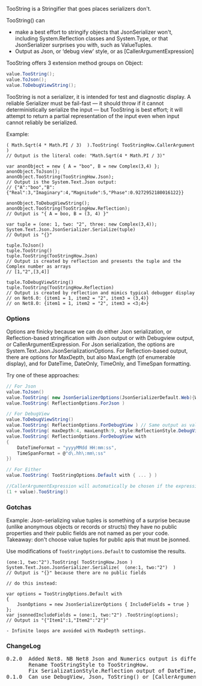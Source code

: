 TooString is a Stringifier that goes places serializers don't.

TooString() can
- make a best effort to stringify objects that JsonSerializer won't, including 
  System.Reflection classes and System.Type, or that JsonSerializer surprises 
  you with, such as ValueTuples.
- Output as Json, or ‘debug view’ style, or as [CallerArgumentExpression] 

TooString offers 3 extension method groups on Object:
```csharp
value.TooString();
value.ToJson();
value.ToDebugViewString();
```
TooString is not a serializer, it is intended for test and diagnostic display. A 
reliable Serializer must be fail-fast — it should throw if it cannot deterministically
serialize the input — but TooString is best effort; it will attempt to return a partial
representation of the input even when input cannot reliably be serialized.

Example:
```
( Math.Sqrt(4 * Math.PI / 3)  ).TooString( TooStringHow.CallerArgument ) 
// Output is the literal code: "Math.Sqrt(4 * Math.PI / 3)"

var anonObject = new { A = "boo", B = new Complex(3,4) };
anonObject.ToJson();
anonObject.TooString(TooStringHow.Json);
// Output is the System.Text.Json output:
// {"A":"boo","B":{"Real":3,"Imaginary":4,"Magnitude":5,"Phase":0.9272952180016122}}

anonObject.ToDebugViewString();
anonObject.TooString(TooStringHow.Reflection);
// Output is "{ A = boo, B = (3, 4) }" 

var tuple = (one: 1, two: "2", three: new Complex(3,4));
System.Text.Json.JsonSerializer.Serialize(tuple)
// Output is "{}"

tuple.ToJson()
tuple.TooString()
tuple.TooString(TooStringHow.Json)
// Output is created by reflection and presents the tuple and the Complex number as arrays
// [1,"2",[3,4]] 

tuple.ToDebugViewString()
tuple.TooString(TooStringHow.Reflection)
// Output is created by reflection and mimics typical debugger display
// on Net6.0: {item1 = 1, item2 = "2", item3 = (3,4)}  
// on Net8.0: {item1 = 1, item2 = "2", item3 = <3;4>}
```

### Options

Options are finicky because we can do either Json serialization, or Reflection-based stringification
with Json output or with Debugview output, or CallerArgumentExpression.
For Json serialization, the options are System.Text.Json.JsonSerializationOptions. 
For Reflection-based output, there are options for MaxDepth, but also MaxLength (of 
enumerable display), and for DateTime, DateOnly, TimeOnly, and TimeSpan formatting.

Try one of these approaches:

```csharp
// For Json
value.ToJson()
value.TooString( new JsonSerializerOptions(JsonSerializerDefault.Web){WriteIndented = true})
value.TooString( ReflectionOptions.ForJson )

// For DebugView
value.ToDebugViewString()
value.TooString( ReflectionOptions.ForDebugView ) // Same output as value.ToDebugViewString()
value.TooString( maxDepth:4, maxLength:9, style:ReflectionStyle.DebugView )
value.TooString( ReflectionOptions.ForDebugView with 
{
    DateTimeFormat = "yyyyMMdd HH:mm:ss",
    TimeSpanFormat = @"d\.hh\:mm\:ss"
})

// For Either
value.TooString( TooStringOptions.Default with { ... } )

//CallerArgumentExpression will automatically be chosen if the expression is not just a name:
(1 + value).TooString()
```


### Gotchas

Example: Json-serializing value tuples is something of a surprise because (unlike anonymous objects or 
records or structs) they have no public properties and their public fields are not named as 
per your code. Takeaway: don't choose value tuples for public apis that must be jsonned.

Use modifications of `TooStringOptions.Default` to customise the results.

```
(one:1, two:"2").TooString( TooStringHow.Json )
System.Text.Json.JsonSerializer.Serialize(  (one:1, two:"2")  )
// Output is "{}" because there are no public fields

// do this instead:

var options = TooStringOptions.Default with
{
    JsonOptions = new JsonSerializerOptions { IncludeFields = true }
};
var jsonnedIncludeFields = (one:1, two:"2") .TooString(options);
// Output is "{"Item1":1,"Item2":"2"}"

- Infinite loops are avoided with MaxDepth settings.
```

### ChangeLog
<pre>
0.2.0  Added Net8. NB Net8 Json and Numerics output is different from Net6
       Rename TooStringStyle to TooStringHow.
       Fix SerializationStyle.Reflection output of DateTime, DateOnly, TimeOnly.
0.1.0  Can use DebugView, Json, ToString() or [CallerArgumentExpression] and can output Json or Debug strings.
</pre>
